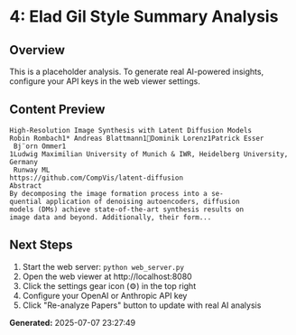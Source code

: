 
# 4: Elad Gil Style Summary Analysis

## Overview
This is a placeholder analysis. To generate real AI-powered insights, configure your API keys in the web viewer settings.

## Content Preview
```
High-Resolution Image Synthesis with Latent Diffusion Models
Robin Rombach1* Andreas Blattmann1Dominik Lorenz1Patrick Esser
 Bj¨orn Ommer1
1Ludwig Maximilian University of Munich & IWR, Heidelberg University, Germany
 Runway ML
https://github.com/CompVis/latent-diffusion
Abstract
By decomposing the image formation process into a se-
quential application of denoising autoencoders, diffusion
models (DMs) achieve state-of-the-art synthesis results on
image data and beyond. Additionally, their form...
```

## Next Steps
1. Start the web server: `python web_server.py`
2. Open the web viewer at http://localhost:8080
3. Click the settings gear icon (⚙️) in the top right
4. Configure your OpenAI or Anthropic API key
5. Click "Re-analyze Papers" button to update with real AI analysis

**Generated:** 2025-07-07 23:27:49
        